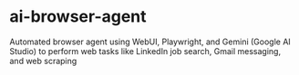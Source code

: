 # ai-browser-agent
Automated browser agent using WebUI, Playwright, and Gemini (Google AI Studio) to perform web tasks like LinkedIn job search, Gmail messaging, and web scraping
